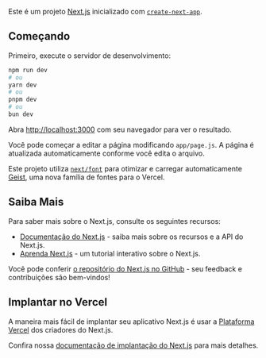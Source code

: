 Este é um projeto [Next.js](https://nextjs.org) inicializado com [`create-next-app`](https://github.com/vercel/next.js/tree/canary/packages/create-next-app).

## Começando

Primeiro, execute o servidor de desenvolvimento:

```bash
npm run dev
# ou
yarn dev
# ou
pnpm dev
# ou
bun dev
```

Abra [http://localhost:3000](http://localhost:3000) com seu navegador para ver o resultado.

Você pode começar a editar a página modificando `app/page.js`. A página é atualizada automaticamente conforme você edita o arquivo.

Este projeto utiliza [`next/font`](https://nextjs.org/docs/app/building-your-application/optimizing/fonts) para otimizar e carregar automaticamente [Geist](https://vercel.com/font), uma nova família de fontes para o Vercel.

## Saiba Mais

Para saber mais sobre o Next.js, consulte os seguintes recursos:

- [Documentação do Next.js](https://nextjs.org/docs) - saiba mais sobre os recursos e a API do Next.js.
- [Aprenda Next.js](https://nextjs.org/learn) - um tutorial interativo sobre o Next.js.

Você pode conferir [o repositório do Next.js no GitHub](https://github.com/vercel/next.js) - seu feedback e contribuições são bem-vindos!

## Implantar no Vercel

A maneira mais fácil de implantar seu aplicativo Next.js é usar a [Plataforma Vercel](https://vercel.com/new?utm_medium=default-template&filter=next.js&utm_source=create-next-app&utm_campaign=create-next-app-readme) dos criadores do Next.js.

Confira nossa [documentação de implantação do Next.js](https://nextjs.org/docs/app/building-your-application/deploying) para mais detalhes.